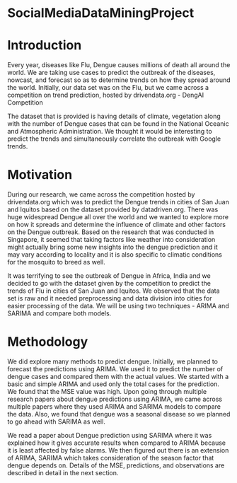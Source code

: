 # SocialMediaDataMiningProject

# Introduction

Every year, diseases like Flu, Dengue causes millions of death all around the world. We are taking use cases to predict the outbreak of the diseases, nowcast, and forecast so as to determine trends on how they spread around the world. Initially, our data set was on the Flu, but we came across a competition on trend prediction, hosted by drivendata.org - DengAI Competition

The dataset that is provided is having details of climate, vegetation along with the number of Dengue cases that can be found in the National Oceanic and Atmospheric Administration. We thought it would be interesting to predict the trends and simultaneously correlate the outbreak with Google trends.

# Motivation

During our research, we came across the competition hosted by drivendata.org which was to predict the Dengue trends in cities of San Juan and Iquitos based on the dataset provided by datadriven.org. There was huge widespread Dengue all over the world and we wanted to explore more on how it spreads and determine the influence of climate and other factors on the Dengue outbreak. Based on the research that was conducted in Singapore, it seemed that taking factors like weather into consideration might actually bring some new insights into the dengue prediction and it may vary according to locality and it is also specific to climatic conditions for the mosquito to breed as well. 

It was terrifying to see the outbreak of Dengue in Africa, India and we decided to go with the dataset given by the competition to predict the trends of Flu in cities of San Juan and Iquitos. We observed that the data set is raw and it needed preprocessing and data division into cities for easier processing of the data. We will be using two techniques - ARIMA and SARIMA and compare both  models.

# Methodology

We did explore many methods to predict dengue. Initially, we planned to forecast the predictions using ARIMA. We used it to predict the number of dengue cases and compared them with the actual values. We started with a basic and simple ARIMA and used only the total cases for the prediction. We found that the MSE value was high. Upon going through multiple research papers about dengue predictions using ARIMA, we came across multiple papers where they used ARIMA and SARIMA models to compare the data. Also, we found that dengue was a seasonal disease so we planned to go ahead with SARIMA as well.

We read a paper about Dengue prediction using SARIMA where it was explained how it gives accurate results when compared to ARIMA because it is least affected by false alarms. We then figured out there is an extension of ARIMA, SARIMA which takes consideration of the season factor that dengue depends on. Details of the MSE, predictions, and observations are described in detail in the next section.
